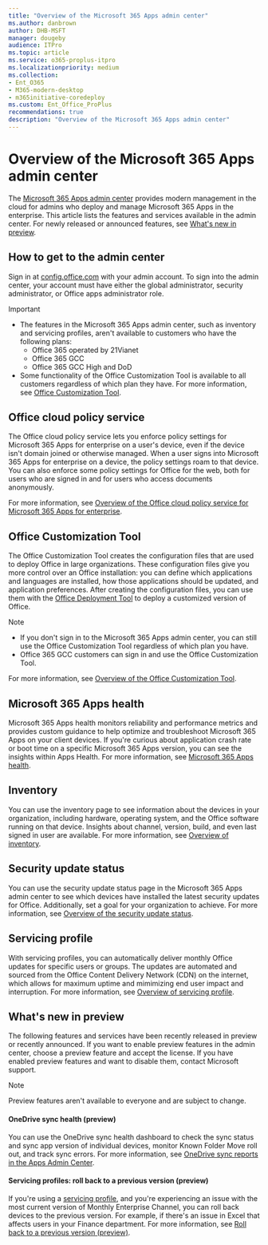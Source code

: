 ```yaml
---
title: "Overview of the Microsoft 365 Apps admin center"
ms.author: danbrown
author: DHB-MSFT
manager: dougeby
audience: ITPro
ms.topic: article
ms.service: o365-proplus-itpro
ms.localizationpriority: medium
ms.collection: 
- Ent_O365
- M365-modern-desktop
- m365initiative-coredeploy
ms.custom: Ent_Office_ProPlus
recommendations: true
description: "Overview of the Microsoft 365 Apps admin center"
---
```


# Overview of the Microsoft 365 Apps admin center

The [Microsoft 365 Apps admin center](https://config.office.com/) provides modern management in the cloud for admins who  deploy and manage Microsoft 365 Apps in the enterprise. This article lists the features and services available in the admin center. For newly released or announced features, see [What's new in preview](#whats-new-in-preview).

## How to get to the admin center

Sign in at [config.office.com](https://config.office.com/) with your admin account. To sign into the admin center, your account must have either the global administrator, security administrator, or Office apps administrator role.

> [!IMPORTANT]
>- The features in the Microsoft 365 Apps admin center, such as inventory and servicing profiles, aren't available to customers who have the following plans:
>   - Office 365 operated by 21Vianet
>   - Office 365 GCC
>   - Office 365 GCC High and DoD
>- Some functionality of the Office Customization Tool is available to all customers regardless of which plan they have. For more information, see [Office Customization Tool](#office-customization-tool).

## Office cloud policy service

The Office cloud policy service lets you enforce policy settings for Microsoft 365 Apps for enterprise on a user's device, even if the device isn't domain joined or otherwise managed. When a user signs into Microsoft 365 Apps for enterprise on a device, the policy settings roam to that device. You can also enforce some policy settings for Office for the web, both for users who are signed in and for users who access documents anonymously.

For more information, see [Overview of the Office cloud policy service for Microsoft 365 Apps for enterprise](overview-office-cloud-policy-service.md).

## Office Customization Tool

The Office Customization Tool creates the configuration files that are used to deploy Office in large organizations. These configuration files give you more control over an Office installation: you can define which applications and languages are installed, how those applications should be updated, and application preferences. After creating the configuration files, you can use them with the [Office Deployment Tool](../overview-office-deployment-tool.md) to deploy a customized version of Office.

> [!NOTE]
> - If you don't sign in to the Microsoft 365 Apps admin center, you can still use the Office Customization Tool regardless of which plan you have.
> - Office 365 GCC customers can sign in and use the Office Customization Tool.

For more information, see [Overview of the Office Customization Tool](overview-office-customization-tool.md).

## Microsoft 365 Apps health

Microsoft 365 Apps health monitors reliability and performance metrics and provides custom guidance to help optimize and troubleshoot Microsoft 365 Apps on your client devices. If you're curious about application crash rate or boot time on a specific Microsoft 365 Apps version, you can see the insights within Apps Health. For more information, see [Microsoft 365 Apps health](microsoft-365-apps-health.md).

## Inventory

You can use the inventory page to see information about the devices in your organization, including hardware, operating system, and the Office software running on that device. Insights about channel, version, build, and even last signed in user are available. For more information, see [Overview of inventory](inventory.md).

## Security update status

You can use the security update status page in the Microsoft 365 Apps admin center to see which devices have installed the latest security updates for Office. Additionally, set a goal for your organization to achieve. For more information, see [Overview of the security update status](security-update-status.md).

## Servicing profile

With servicing profiles, you can automatically deliver monthly Office updates for specific users or groups. The updates are automated and sourced from the Office Content Delivery Network (CDN) on the internet, which allows for maximum uptime and mimimizing end user impact and interruption. For more information, see [Overview of servicing profile](servicing-profile.md).

## What's new in preview

The following features and services have been recently released in preview or recently announced. If you want to enable preview features in the admin center, choose a preview feature and accept the license. If you have enabled preview features and want to disable them, contact Microsoft support.

> [!NOTE]
> Preview features aren't available to everyone and are subject to change.

#### OneDrive sync health (preview)

You can use the OneDrive sync health dashboard to check the sync status and sync app version of individual devices, monitor Known Folder Move roll out, and track sync errors. For more information, see [OneDrive sync reports in the Apps Admin Center](/onedrive/sync-health).

#### Servicing profiles: roll back to a previous version (preview)

If you're using a [servicing profile](servicing-profile.md), and you're experiencing an issue with the most current version of Monthly Enterprise Channel, you can roll back devices to the previous version. For example, if there's an issue in Excel that affects users in your Finance department. For more information, see [Roll back to a previous version (preview)](servicing-profile.md#roll-back-to-a-previous-version-preview).
